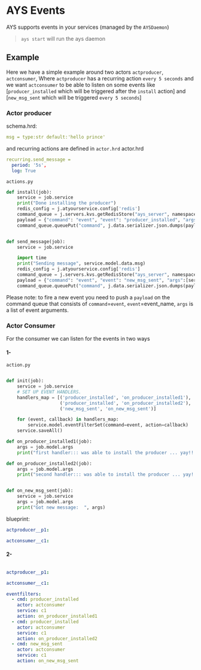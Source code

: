 # AYS Events

AYS supports events in your services (managed by the `AYSDaemon`)

> `ays start` will run the ays daemon

## Example
Here we have a simple example around two actors `actproducer`, `actconsumer`, Where `actproducer` has a recurring action `every 5 seconds` and we want `actconsumer` to be able to listen on some events like [`producer_installed` which will be triggered after the `install` action] and [`new_msg_sent` which will be triggered `every 5 seconds`]

### Actor producer
schema.hrd:

```yaml
msg = type:str default:'hello prince'
```
and recurring actions are defined in `actor.hrd`
actor.hrd
```yaml
recurring.send_message =
  period: '5s',
  log: True
```

`actions.py`
```python
def install(job):
    service = job.service
    print("Done installing the producer")
    redis_config = j.atyourservice.config['redis']
    command_queue = j.servers.kvs.getRedisStore("ays_server", namespace='db', **redis_config)
    payload = {"command": "event", "event": "producer_installed", "args":[""]}
    command_queue.queuePut("command", j.data.serializer.json.dumps(payload))


def send_message(job):
    service = job.service

    import time
    print("Sending message", service.model.data.msg)
    redis_config = j.atyourservice.config['redis']
    command_queue = j.servers.kvs.getRedisStore("ays_server", namespace='db', **redis_config)
    payload = {"command": "event", "event": "new_msg_sent", "args":[service.model.data.msg]}
    command_queue.queuePut("command", j.data.serializer.json.dumps(payload))
```

Please note: to fire a new event you need to push a `payload` on the command queue that consists of `command`=`event`, `event`=event_name, `args` is a list of event arguments.

### Actor Consumer
For the consumer
we can listen for the events in two ways

#### 1-
 `action.py`

```python

def init(job):
    service = job.service
    # SET UP EVENT HANDLERS.
    handlers_map = [('producer_installed', 'on_producer_installed1'),
                    ('producer_installed', 'on_producer_installed2'),
                    ('new_msg_sent', 'on_new_msg_sent')]

    for (event, callback) in handlers_map:
        service.model.eventFilterSet(command=event, action=callback)
    service.saveAll()

def on_producer_installed1(job):
    args = job.model.args
    print("first handler::: was able to install the producer ... yay!!: ", args)

def on_producer_installed2(job):
    args = job.model.args
    print("second handler::: was able to install the producer ... yay!!: ", args)


def on_new_msg_sent(job):
    service = job.service
    args = job.model.args
    print("Got new message:  ", args)


```

blueprint:

```yaml
actproducer__p1:

actconsumer__c1:
```

#### 2-
```yaml

actproducer__p1:

actconsumer__c1:

eventfilters:
  - cmd: producer_installed
    actor: actconsumer
    service: c1
    action: on_producer_installed1
  - cmd: producer_installed
    actor: actconsumer
    service: c1
    action: on_producer_installed2
  - cmd: new_msg_sent
    actor: actconsumer
    service: c1
    action: on_new_msg_sent

```
